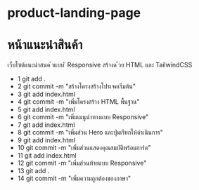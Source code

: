 # product-landing-page
# หน้าแนะนําสินค้า
เว็บไซต์แนะนําสนค ้าแบบ ิ Responsive สร้างด ้วย HTML และ TailwindCSS

- 1 git add .
- 2 git commit -m "สร้างโครงสร้างโปรเจคเริ่มต้น"
- 3 git add index.html
- 4 git commit -m "เพิ่มโครงสร้าง HTML พื้นฐาน"
- 5 git add index.html
- 6 git commit -m "เพิ่มเมนูนำทางแบบ Responsive"
- 7 git add index.html
- 8 git commit -m "เพิ่มส่วน Hero และปุ่มเรียกให้ดำเนินการ"
- 9 git add index.html
- 10 git commit -m "เพิ่มส่วนแสดงคุณสมบัติพร้อมการ์ด"
- 11 git add index.html
- 12 git commit -m "เพิ่มส่วนท้ายแบบ Responsive"
- 13 git add .
- 14 git commit -m "เพิ่มความถูกต้องของภาษา"